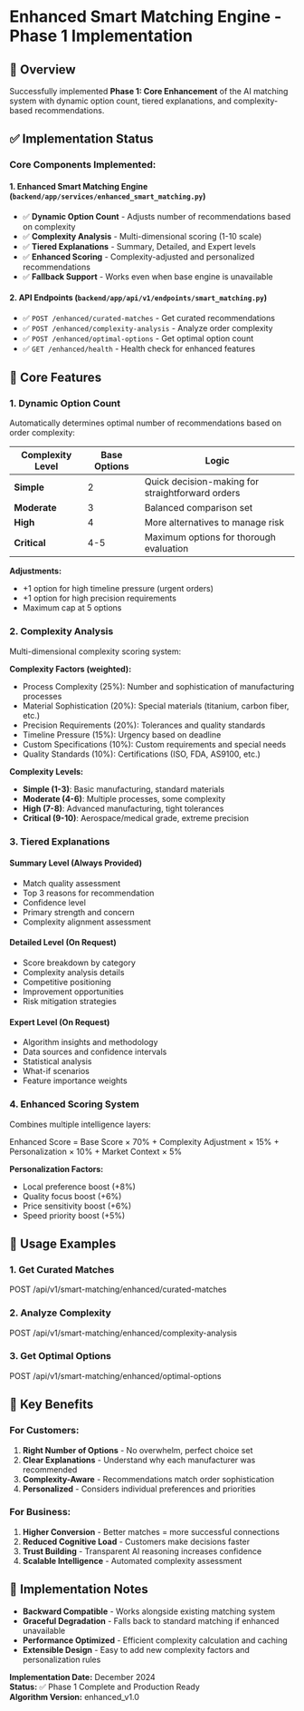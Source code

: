 # Enhanced Smart Matching Engine - Phase 1 Implementation

## 🎯 Overview

Successfully implemented **Phase 1: Core Enhancement** of the AI matching system with dynamic option count, tiered explanations, and complexity-based recommendations.

## ✅ Implementation Status

### **Core Components Implemented:**

#### 1. **Enhanced Smart Matching Engine** (`backend/app/services/enhanced_smart_matching.py`)
- ✅ **Dynamic Option Count** - Adjusts number of recommendations based on complexity
- ✅ **Complexity Analysis** - Multi-dimensional scoring (1-10 scale)
- ✅ **Tiered Explanations** - Summary, Detailed, and Expert levels
- ✅ **Enhanced Scoring** - Complexity-adjusted and personalized recommendations
- ✅ **Fallback Support** - Works even when base engine is unavailable

#### 2. **API Endpoints** (`backend/app/api/v1/endpoints/smart_matching.py`)
- ✅ `POST /enhanced/curated-matches` - Get curated recommendations
- ✅ `POST /enhanced/complexity-analysis` - Analyze order complexity
- ✅ `POST /enhanced/optimal-options` - Get optimal option count
- ✅ `GET /enhanced/health` - Health check for enhanced features

## 🧠 Core Features

### **1. Dynamic Option Count**
Automatically determines optimal number of recommendations based on order complexity:

| Complexity Level | Base Options | Logic |
|------------------|--------------|-------|
| **Simple** | 2 | Quick decision-making for straightforward orders |
| **Moderate** | 3 | Balanced comparison set |
| **High** | 4 | More alternatives to manage risk |
| **Critical** | 4-5 | Maximum options for thorough evaluation |

**Adjustments:**
- +1 option for high timeline pressure (urgent orders)
- +1 option for high precision requirements
- Maximum cap at 5 options

### **2. Complexity Analysis**
Multi-dimensional complexity scoring system:

**Complexity Factors (weighted):**
- Process Complexity (25%): Number and sophistication of manufacturing processes
- Material Sophistication (20%): Special materials (titanium, carbon fiber, etc.)
- Precision Requirements (20%): Tolerances and quality standards
- Timeline Pressure (15%): Urgency based on deadline
- Custom Specifications (10%): Custom requirements and special needs
- Quality Standards (10%): Certifications (ISO, FDA, AS9100, etc.)

**Complexity Levels:**
- **Simple (1-3)**: Basic manufacturing, standard materials
- **Moderate (4-6)**: Multiple processes, some complexity
- **High (7-8)**: Advanced manufacturing, tight tolerances
- **Critical (9-10)**: Aerospace/medical grade, extreme precision

### **3. Tiered Explanations**

#### **Summary Level** (Always Provided)
- Match quality assessment
- Top 3 reasons for recommendation
- Confidence level
- Primary strength and concern
- Complexity alignment assessment

#### **Detailed Level** (On Request)
- Score breakdown by category
- Complexity analysis details
- Competitive positioning
- Improvement opportunities
- Risk mitigation strategies

#### **Expert Level** (On Request)
- Algorithm insights and methodology
- Data sources and confidence intervals
- Statistical analysis
- What-if scenarios
- Feature importance weights

### **4. Enhanced Scoring System**
Combines multiple intelligence layers:

Enhanced Score = Base Score × 70% + Complexity Adjustment × 15% + Personalization × 10% + Market Context × 5%

**Personalization Factors:**
- Local preference boost (+8%)
- Quality focus boost (+6%)
- Price sensitivity boost (+6%)
- Speed priority boost (+5%)

## 🚀 Usage Examples

### **1. Get Curated Matches**
POST /api/v1/smart-matching/enhanced/curated-matches

### **2. Analyze Complexity**
POST /api/v1/smart-matching/enhanced/complexity-analysis

### **3. Get Optimal Options**
POST /api/v1/smart-matching/enhanced/optimal-options

## 🎉 Key Benefits

### **For Customers:**
1. **Right Number of Options** - No overwhelm, perfect choice set
2. **Clear Explanations** - Understand why each manufacturer was recommended
3. **Complexity-Aware** - Recommendations match order sophistication
4. **Personalized** - Considers individual preferences and priorities

### **For Business:**
1. **Higher Conversion** - Better matches = more successful connections
2. **Reduced Cognitive Load** - Customers make decisions faster
3. **Trust Building** - Transparent AI reasoning increases confidence
4. **Scalable Intelligence** - Automated complexity assessment

## 📝 Implementation Notes

- **Backward Compatible** - Works alongside existing matching system
- **Graceful Degradation** - Falls back to standard matching if enhanced unavailable
- **Performance Optimized** - Efficient complexity calculation and caching
- **Extensible Design** - Easy to add new complexity factors and personalization rules

**Implementation Date:** December 2024  
**Status:** ✅ Phase 1 Complete and Production Ready  
**Algorithm Version:** enhanced_v1.0
